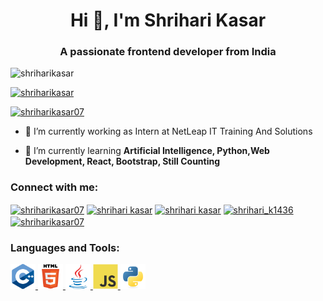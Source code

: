 <h1 align="center">Hi 👋, I'm Shrihari Kasar</h1>
<h3 align="center">A passionate frontend developer from India</h3>

<p align="left"> <img src="https://komarev.com/ghpvc/?username=shriharikasar&label=Profile%20views&color=0e75b6&style=flat" alt="shriharikasar" /> </p>

<p align="left"> <a href="https://github.com/ryo-ma/github-profile-trophy"><img src="https://github-profile-trophy.vercel.app/?username=shriharikasar" alt="shriharikasar" /></a> </p>

<p align="left"> <a href="https://twitter.com/shriharikasar07" target="blank"><img src="https://img.shields.io/twitter/follow/shriharikasar07?logo=twitter&style=for-the-badge" alt="shriharikasar07" /></a> </p>

- 🔭 I’m currently working as Intern at NetLeap IT Training And Solutions

- 🌱 I’m currently learning **Artificial Intelligence, Python,Web Development, React, Bootstrap, Still Counting**

<h3 align="left">Connect with me:</h3>
<p align="left">
<a href="https://twitter.com/shriharikasar07" target="blank"><img align="center" src="https://raw.githubusercontent.com/rahuldkjain/github-profile-readme-generator/master/src/images/icons/Social/twitter.svg" alt="shriharikasar07" height="30" width="40" /></a>
<a href="https://www.linkedin.com/in/shrihari-kasar-94b63525b/" target="blank"><img align="center" src="https://raw.githubusercontent.com/rahuldkjain/github-profile-readme-generator/master/src/images/icons/Social/linked-in-alt.svg" alt="shrihari kasar" height="30" width="40" /></a>
<a href="https://www.facebook.com/profile.php/?id=100007832227172&name=xhp_nt__fb__action__open_user" target="blank"><img align="center" src="https://raw.githubusercontent.com/rahuldkjain/github-profile-readme-generator/master/src/images/icons/Social/facebook.svg" alt="shrihari kasar" height="30" width="40" /></a>
<a href="https://www.instagram.com/shrihari_k96/" target="blank"><img align="center" src="https://raw.githubusercontent.com/rahuldkjain/github-profile-readme-generator/master/src/images/icons/Social/instagram.svg" alt="shrihari_k1436" height="30" width="40" /></a>
<a href="https://www.youtube.com/c/shriharikasar07" target="blank"><img align="center" src="https://raw.githubusercontent.com/rahuldkjain/github-profile-readme-generator/master/src/images/icons/Social/youtube.svg" alt="shriharikasar07" height="30" width="40" /></a>
</p>

<h3 align="left">Languages and Tools:</h3>
<p align="left"> <a href="https://www.w3schools.com/cpp/" target="_blank" rel="noreferrer"> <img src="https://raw.githubusercontent.com/devicons/devicon/master/icons/cplusplus/cplusplus-original.svg" alt="cplusplus" width="40" height="40"/> </a> <a href="https://www.w3.org/html/" target="_blank" rel="noreferrer"> <img src="https://raw.githubusercontent.com/devicons/devicon/master/icons/html5/html5-original-wordmark.svg" alt="html5" width="40" height="40"/> </a> <a href="https://www.java.com" target="_blank" rel="noreferrer"> <img src="https://raw.githubusercontent.com/devicons/devicon/master/icons/java/java-original.svg" alt="java" width="40" height="40"/> </a> <a href="https://developer.mozilla.org/en-US/docs/Web/JavaScript" target="_blank" rel="noreferrer"> <img src="https://raw.githubusercontent.com/devicons/devicon/master/icons/javascript/javascript-original.svg" alt="javascript" width="40" height="40"/> </a> <a href="https://www.python.org" target="_blank" rel="noreferrer"> <img src="https://raw.githubusercontent.com/devicons/devicon/master/icons/python/python-original.svg" alt="python" width="40" height="40"/> </a> </p>
